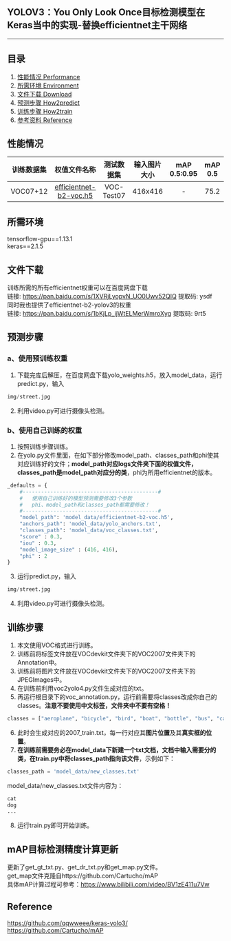 ## YOLOV3：You Only Look Once目标检测模型在Keras当中的实现-替换efficientnet主干网络 
---

## 目录
1. [性能情况 Performance](#性能情况)
2. [所需环境 Environment](#所需环境)
3. [文件下载 Download](#文件下载)
4. [预测步骤 How2predict](#预测步骤)
5. [训练步骤 How2train](#训练步骤)
6. [参考资料 Reference](#Reference)

## 性能情况
| 训练数据集 | 权值文件名称 | 测试数据集 | 输入图片大小 | mAP 0.5:0.95 | mAP 0.5 |
| :-----: | :-----: | :------: | :------: | :------: | :-----: |
| VOC07+12 | [efficientnet-b2-voc.h5](https://github.com/bubbliiiing/efficientnet-yolo3-keras/releases/download/v1.0/efficientnet-b2-voc.h5) | VOC-Test07 | 416x416 | - | 75.2 

## 所需环境
tensorflow-gpu==1.13.1  
keras==2.1.5  

## 文件下载
训练所需的所有efficientnet权重可以在百度网盘下载  
链接: https://pan.baidu.com/s/1XVRjLyopvN_UO0Uwv52QIQ 提取码: ysdf  
同时我也提供了efficientnet-b2-yolov3的权重  
链接: https://pan.baidu.com/s/1bKjLp_ijWtELMerWmroXyg 提取码: 9rt5  

## 预测步骤
### a、使用预训练权重
1. 下载完库后解压，在百度网盘下载yolo_weights.h5，放入model_data，运行predict.py，输入  
```python
img/street.jpg
```
2. 利用video.py可进行摄像头检测。 
### b、使用自己训练的权重
1. 按照训练步骤训练。  
2. 在yolo.py文件里面，在如下部分修改model_path、classes_path和phi使其对应训练好的文件；**model_path对应logs文件夹下面的权值文件，classes_path是model_path对应分的类**，phi为所用efficientnet的版本。  
```python
_defaults = {
    #--------------------------------------------#
    #   使用自己训练好的模型预测需要修改3个参数
    #   phi、model_path和classes_path都需要修改！
    #--------------------------------------------#
    "model_path": 'model_data/efficientnet-b2-voc.h5',
    "anchors_path": 'model_data/yolo_anchors.txt',
    "classes_path": 'model_data/voc_classes.txt',
    "score" : 0.3,
    "iou" : 0.3,
    "model_image_size" : (416, 416),
    "phi" : 2
}

```
3. 运行predict.py，输入  
```python
img/street.jpg
```
4. 利用video.py可进行摄像头检测。  

## 训练步骤
1. 本文使用VOC格式进行训练。  
2. 训练前将标签文件放在VOCdevkit文件夹下的VOC2007文件夹下的Annotation中。  
3. 训练前将图片文件放在VOCdevkit文件夹下的VOC2007文件夹下的JPEGImages中。  
4. 在训练前利用voc2yolo4.py文件生成对应的txt。  
5. 再运行根目录下的voc_annotation.py，运行前需要将classes改成你自己的classes。**注意不要使用中文标签，文件夹中不要有空格！**   
```python
classes = ["aeroplane", "bicycle", "bird", "boat", "bottle", "bus", "car", "cat", "chair", "cow", "diningtable", "dog", "horse", "motorbike", "person", "pottedplant", "sheep", "sofa", "train", "tvmonitor"]
```
6. 此时会生成对应的2007_train.txt，每一行对应其**图片位置**及其**真实框的位置**。  
7. **在训练前需要务必在model_data下新建一个txt文档，文档中输入需要分的类，在train.py中将classes_path指向该文件**，示例如下：   
```python
classes_path = 'model_data/new_classes.txt'    
```
model_data/new_classes.txt文件内容为：   
```python
cat
dog
...
```
8. 运行train.py即可开始训练。

## mAP目标检测精度计算更新
更新了get_gt_txt.py、get_dr_txt.py和get_map.py文件。  
get_map文件克隆自https://github.com/Cartucho/mAP  
具体mAP计算过程可参考：https://www.bilibili.com/video/BV1zE411u7Vw

## Reference
https://github.com/qqwweee/keras-yolo3/  
https://github.com/Cartucho/mAP
